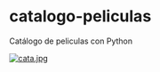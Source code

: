 # catalogo-peliculas
Catálogo de peliculas con Python

[![cata.jpg](https://i.postimg.cc/3xq6d949/cata.jpg)](https://postimg.cc/qN8QFsGC)
